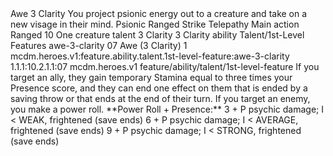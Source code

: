 <ability>
  <name>Awe</name>
  <cost>3 Clarity</cost>
  <flavor>You project psionic energy out to a creature and take on a new visage in their mind.</flavor>
  <keywords>
    <keyword>Psionic</keyword>
    <keyword>Ranged</keyword>
    <keyword>Strike</keyword>
    <keyword>Telepathy</keyword>
  </keywords>
  <type>Main action</type>
  <distance>Ranged 10</distance>
  <target>One creature</target>
  <metadata>
    <class>talent</class>
    <cost>3 Clarity</cost>
    <cost_amount>3</cost_amount>
    <cost_resource>Clarity</cost_resource>
    <feature_type>ability</feature_type>
    <file_dpath>Talent/1st-Level Features</file_dpath>
    <item_id>awe-3-clarity</item_id>
    <item_index>07</item_index>
    <item_name>Awe (3 Clarity)</item_name>
    <level>1</level>
    <scc>mcdm.heroes.v1:feature.ability.talent.1st-level-feature:awe-3-clarity</scc>
    <scdc>1.1.1:10.2.1.1:07</scdc>
    <source>mcdm.heroes.v1</source>
    <type>feature/ability/talent/1st-level-feature</type>
  </metadata>
  <effects>
    <effect type="mundane">If you target an ally, they gain temporary Stamina equal to three times your Presence score, and they can end one effect on them that is ended by a saving throw or that ends at the end of their turn. If you target an enemy, you make a power roll.</effect>
    <effect type="mundane">**Power Roll + Presence:**
3 + P psychic damage; I &lt; WEAK, frightened (save ends) 6 + P psychic damage; I &lt; AVERAGE, frightened (save ends) 9 + P psychic damage; I &lt; STRONG, frightened (save ends)</effect>
  </effects>
</ability>
